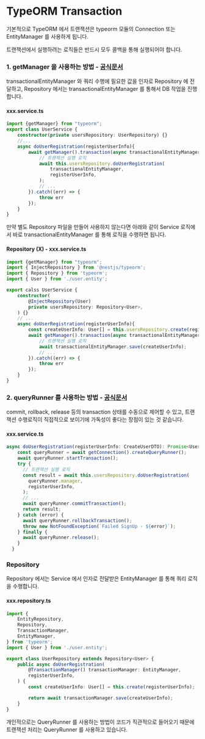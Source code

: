 # TypeORM Transaction
기본적으로 TypeORM 에서 트랜잭션은 typeorm 모듈의 Connection 또는 EntityManager 를 사용하게 됩니다.

트랜잭션에서 실행하려는 로직들은 반드시 모두 콜백을 통해 실행되어야 합니다.
### 1. getManager 을 사용하는 방법 - [공식문서](https://orkhan.gitbook.io/typeorm/docs/transactions)
transactionalEntityManager 와 쿼리 수행에 필요한 값을 인자로 Repository 에 전달하고, 
Repository 에서는 transactionalEntityManager 를 통해서 DB 작업을 진행합니다.

#### xxx.service.ts
```typescript
import {getManager} from "typeorm";
export class UserService {
    constructor(private usersRepository: UserRepository) {}
    //...
    async doUserRegistration(registerUserInfo){
        await getManager().transaction(async transactionalEntityManager => {
            // 트랜잭션 실행 로직
            await this.usersRepository.doUserRegistration(
                transactionalEntityManager,
                registerUserInfo,
            );
            // ...
        }).catch((err) => {
            throw err
        });
    }   
}
```

만약 별도 Repository 파일을 만들어 사용하지 않는다면 아래와 같이 Service 로직에서 바로 transactionalEntityManager 를 통해 로직을 수행하면 됩니다.

#### Repository (X) -  xxx.service.ts
```typescript
import {getManager} from "typeorm";
import { InjectRepository } from '@nestjs/typeorm';
import { Repository } from 'typeorm';
import { User } from './user.entity';

export calss UserService {
    constructor(
        @InjectRepository(User)
        private usersRepository: Repository<User>,
    ) {}
    // ...
    async doUserRegistration(registerUserInfo){
        const createUserInfo: User[] = this.usersRepository.create(registerUserInfo);
        await getManager().transaction(async transactionalEntityManager => {
            // 트랜잭션 실행 로직
            await transactionalEntityManager.save(createUserInfo);
            // ...
        }).catch((err) => {
            throw err
        });
    }   
}
```

### 2. queryRunner 를 사용하는 방법 - [공식문서](https://orkhan.gitbook.io/typeorm/docs/query-runner)
commit, rollback, release 등의 transaction 상태를 수동으로 제어할 수 있고, 트랜잭션 수행로직이 직접적으로 보이기에 가독성이 좋다는 장점이 있는 것 같습니다.


#### xxx.service.ts
```typescript
async doUserRegistration(registerUserInfo: CreateUserDTO): Promise<User[]> {
    const queryRunner = await getConnection().createQueryRunner();
    await queryRunner.startTransaction();
    try {
      // 트랜잭션 실행 로직
      const result = await this.usersRepository.doUserRegistration(
        queryRunner.manager,
        registerUserInfo,
      );
      // ...
      await queryRunner.commitTransaction();
      return result;
    } catch (error) {
      await queryRunner.rollbackTransaction();
      throw new NotFoundException(`Failed SignUp - ${error}`);
    } finally {
      await queryRunner.release();
    }
  }
```

### Repository
Repository 에서는 Service 에서 인자로 전달받은 EntityManager 를 통해 쿼리 로직을 수행합니다.

#### xxx.repository.ts
```typescript
import {
    EntityRepository,
    Repository,
    TransactionManager,
    EntityManager,
} from 'typeorm';
import { User } from './user.entity';

export class UserRepository extends Repository<User> {
    public async doUserRegistration(
        @TransactionManager() transactionManager: EntityManager,
        registerUserInfo,
    ) {
        const createUserInfo: User[] = this.create(registerUserInfo);

        return await transactionManager.save(createUserInfo);
    }
}
```

개인적으로는 QueryRunner 를 사용하는 방법이 코드가 직관적으로 들어오기 때문에 트랜잭션 처리는 QueryRunner 를 사용하고 있습니다.
